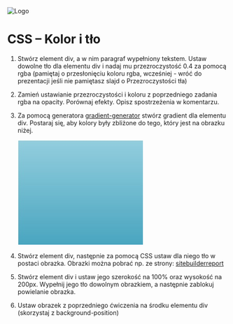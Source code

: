 <img alt="Logo" src="http://coderslab.pl/svg/logo-coderslab.svg" width="400">

# CSS – Kolor i tło

1. Stwórz element div, a w nim paragraf wypełniony tekstem. Ustaw dowolne tło dla elementu div i nadaj mu przezroczystość 0.4 za pomocą rgba (pamiętaj o  przesłonięciu koloru rgba, wcześniej - wróć do prezentacji jeśli nie pamiętasz slajd o Przezroczystości tła)

2. Zamień ustawianie przezroczystości i koloru z poprzedniego zadania rgba na opacity. Porównaj efekty.
Opisz spostrzeżenia w komentarzu.

3. Za pomocą generatora [gradient-generator](http://www.cssmatic.com/gradient-generator) stwórz gradient dla  elementu div.
Postaraj się, aby kolory były zbliżone do tego, który jest na obrazku niżej.

	![Przykładowy gradient](images/gradient.jpg)

4. Stwórz element div, następnie za pomocą CSS ustaw dla niego tło w postaci obrazka.
Obrazki można pobrać np. ze strony: [sitebuilderreport](http://www.sitebuilderreport.com/stock-up)

5. Stwórz element div i ustaw jego szerokość na 100% oraz wysokość na 200px. Wypełnij jego tło dowolnym obrazkiem, a następnie zablokuj powielanie obrazka.

6. Ustaw obrazek z poprzedniego ćwiczenia na środku elementu div (skorzystaj z background-position)
